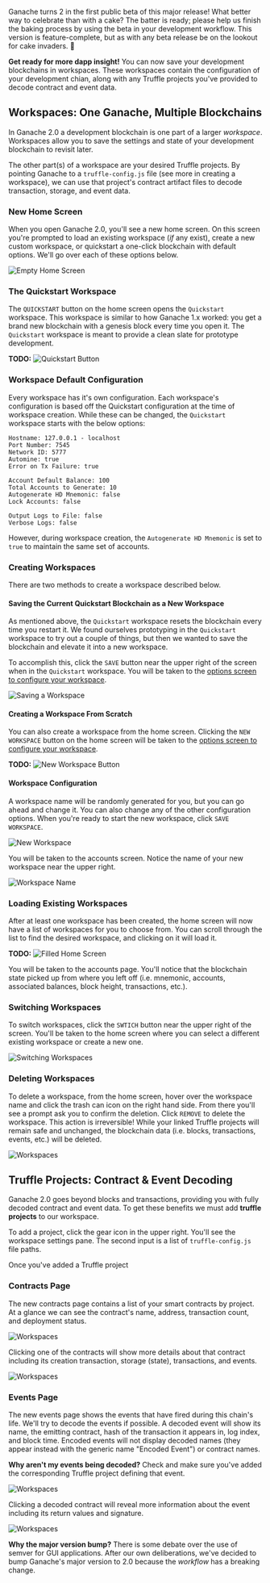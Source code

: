 Ganache turns 2 in the first public beta of this major release! What better way to celebrate than with a cake? The batter is ready; please help us finish the baking process by using the beta in your development workflow. This version is feature-complete, but as with any beta release be on the lookout for cake invaders. 🐛

**Get ready for more dapp insight!** You can now save your development blockchains in workspaces. These workspaces contain the configuration of your development chian, along with any Truffle projects you've provided to decode contract and event data.

## Workspaces: One Ganache, Multiple Blockchains

In Ganache 2.0 a development blockchain is one part of a larger *workspace*. Workspaces allow you to save the settings and state of your development blockchain to revisit later.

The other part(s) of a workspace are your desired Truffle projects. By pointing Ganache to a `truffle-config.js` file (see more in creating a workspace), we can use that project's contract artifact files to decode transaction, storage, and event data.

### New Home Screen

When you open Ganache 2.0, you'll see a new home screen. On this screen you're prompted to load an existing workspace (_if_ any exist), create a new custom workspace, or quickstart a one-click blockchain with default options. We'll go over each of these options below.

![Empty Home Screen](https://truffleframework.com/img/docs/ganache/v2-shared/home-empty.PNG)

### The Quickstart Workspace
The `QUICKSTART` button on the home screen opens the `Quickstart` workspace. This workspace is similar to how Ganache 1.x worked: you get a brand new blockchain with a genesis block every time you open it. The `Quickstart` workspace is meant to provide a clean slate for prototype development.

**TODO:**
![Quickstart Button](https://truffleframework.com/img/docs/ganache/v2-shared/home-empty.PNG)

### Workspace Default Configuration

Every workspace has it's own configuration. Each workspace's configuration is based off the Quickstart configuration at the time of workspace creation. While these can be changed, the `Quickstart` workspace starts with the below options:

```
Hostname: 127.0.0.1 - localhost
Port Number: 7545
Network ID: 5777
Automine: true
Error on Tx Failure: true

Account Default Balance: 100
Total Accounts to Generate: 10
Autogenerate HD Mnemonic: false
Lock Accounts: false

Output Logs to File: false
Verbose Logs: false
```

However, during workspace creation, the `Autogenerate HD Mnemonic` is set to `true` to maintain the same set of accounts.

### Creating Workspaces

There are two methods to create a workspace described below.

#### Saving the Current Quickstart Blockchain as a New Workspace

As mentioned above, the `Quickstart` workspace resets the blockchain every time you restart it. We found ourselves prototyping in the `Quickstart` workspace to try out a couple of things, but then we wanted to save the blockchain and elevate it into a new workspace.

To accomplish this, click the `SAVE` button near the upper right of the screen when in the `Quickstart` workspace. You will be taken to the [options screen to configure your workspace](#workspace-configuration).

![Saving a Workspace](https://truffleframework.com/img/docs/ganache/v2-shared/save-workspace.png)

#### Creating a Workspace From Scratch

You can also create a workspace from the home screen. Clicking the `NEW WORKSPACE` button on the home screen will be taken to the [options screen to configure your workspace](#workspace-configuration).

**TODO:**
![New Workspace Button](https://truffleframework.com/img/docs/ganache/v2-shared/home-empty.PNG)

#### Workspace Configuration

A workspace name will be randomly generated for you, but you can go ahead and change it. You can also change any of the other configuration options. When you're ready to start the new workspace, click `SAVE WORKSPACE`.

![New Workspace](https://truffleframework.com/img/docs/ganache/v2-shared/new-workspace.PNG)

You will be taken to the accounts screen. Notice the name of your new workspace near the upper right.

![Workspace Name](https://truffleframework.com/img/docs/ganache/v2-shared/workspace-name.png)

### Loading Existing Workspaces

After at least one workspace has been created, the home screen will now have a list of workspaces for you to choose from. You can scroll through the list to find the desired workspace, and clicking on it will load it.

**TODO:**
![Filled Home Screen](https://truffleframework.com/img/docs/ganache/v2-shared/home-empty.PNG)

You will be taken to the accounts page. You'll notice that the blockchain state picked up from where you left off (i.e. mnemonic, accounts, associated balances, block height, transactions, etc.).

### Switching Workspaces

To switch workspaces, click the `SWTICH` button near the upper right of the screen. You'll be taken to the home screen where you can select a different existing workspace or create a new one.

![Switching Workspaces](https://truffleframework.com/img/docs/ganache/v2-shared/switch-workspaces.png)

### Deleting Workspaces

To delete a workspace, from the home screen, hover over the workspace name and click the trash can icon on the right hand side. From there you'll see a prompt ask you to confirm the deletion. Click `REMOVE` to delete the workspace. This action is irreversible! While your linked Truffle projects will remain safe and unchanged, the blockchain data (i.e. blocks, transactions, events, etc.) will be deleted.

![Workspaces](https://truffleframework.com/img/docs/ganache/v2-shared/home-delete.png)

## Truffle Projects: Contract & Event Decoding

Ganache 2.0 goes beyond blocks and transactions, providing you with fully decoded contract and event data. To get these benefits we must add **truffle projects** to our workspace.

To add a project, click the gear icon in the upper right. You'll see the workspace settings pane. The second input is a list of `truffle-config.js` file paths.

Once you've added a Truffle project

### Contracts Page

The new contracts page contains a list of your smart contracts by project. At a glance we can see the contract's name, address, transaction count, and deployment status.

![Workspaces](https://truffleframework.com/img/docs/ganache/v2-shared/contracts.PNG)

Clicking one of the contracts will show more details about that contract including its creation transaction, storage (state), transactions, and events.

![Workspaces](https://truffleframework.com/img/docs/ganache/v2-shared/contract-details.png)

### Events Page

The new events page shows the events that have fired during this chain's life. We'll try to decode the events if possible. A decoded event will show its name, the emitting contract, hash of the transaction it appears in, log index, and block time. Encoded events will not display decoded names (they appear instead with the generic name "Encoded Event") or contract names.

**Why aren't my events being decoded?** Check and make sure you've added the corresponding Truffle project defining that event.

![Workspaces](https://truffleframework.com/img/docs/ganache/v2-shared/events.PNG)

Clicking a decoded contract will reveal more information about the event including its return values and signature.

![Workspaces](https://truffleframework.com/img/docs/ganache/v2-shared/event-details.PNG)

**Why the major version bump?** There is some debate over the use of semver for GUI applications. After our own deliberations, we've decided to bump Ganache's major version to 2.0 because the _workflow_ has a breaking change.